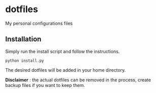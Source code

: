 # dotfiles
My personal configurations files

## Installation
Simply run the install script and follow the instructions.

`python install.py`

The desired dotfiles will be added in your home directory.

**Disclaimer** : the actual dotfiles can be removed in the process, create backup files if you want to keep them.

